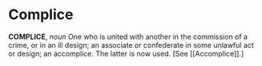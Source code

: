 # Complice

**COMPLICE**, _noun_ One who is united with another in the commission of a crime, or in an ill design; an associate or confederate in some unlawful act or design; an accomplice. The latter is now used. \[See [[Accomplice]].\]
